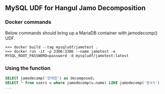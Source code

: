 ## MySQL UDF for Hangul Jamo Decomposition
### Docker commands
Below commands should bring up a MariaDB container with jamodecomp() UDF.
```shell
>>> docker build --tag mysqludf/jamotest .
>>> docker run -it -p 3306:3306 --name jamotest -e MYSQL_ROOT_PASSWORD=password -d mysqludf/jamotest:latest
```

### Using the function
```sql
SELECT jamodecomp('정태원') as decomposed;
SELECT * from users u where jamodecomp(u.name) LIKE jamodecomp('정ㅌ%');
...
```